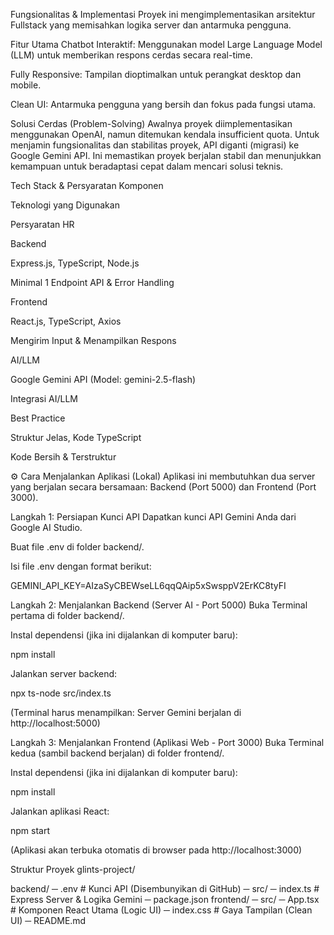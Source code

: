 Fungsionalitas & Implementasi
Proyek ini mengimplementasikan arsitektur Fullstack yang memisahkan logika server dan antarmuka pengguna.

Fitur Utama
Chatbot Interaktif: Menggunakan model Large Language Model (LLM) untuk memberikan respons cerdas secara real-time.

Fully Responsive: Tampilan dioptimalkan untuk perangkat desktop dan mobile.

Clean UI: Antarmuka pengguna yang bersih dan fokus pada fungsi utama.

Solusi Cerdas (Problem-Solving)
Awalnya proyek diimplementasikan menggunakan OpenAI, namun ditemukan kendala insufficient quota. Untuk menjamin fungsionalitas dan stabilitas proyek, API diganti (migrasi) ke Google Gemini API. Ini memastikan proyek berjalan stabil dan menunjukkan kemampuan untuk beradaptasi cepat dalam mencari solusi teknis.

Tech Stack & Persyaratan
Komponen

Teknologi yang Digunakan

Persyaratan HR

Backend

Express.js, TypeScript, Node.js

Minimal 1 Endpoint API & Error Handling

Frontend

React.js, TypeScript, Axios

Mengirim Input & Menampilkan Respons

AI/LLM

Google Gemini API (Model: gemini-2.5-flash)

Integrasi AI/LLM

Best Practice

Struktur Jelas, Kode TypeScript

Kode Bersih & Terstruktur

⚙️ Cara Menjalankan Aplikasi (Lokal)
Aplikasi ini membutuhkan dua server yang berjalan secara bersamaan: Backend (Port 5000) dan Frontend (Port 3000).

Langkah 1: Persiapan Kunci API
Dapatkan kunci API Gemini Anda dari Google AI Studio.

Buat file .env di folder backend/.

Isi file .env dengan format berikut:

GEMINI_API_KEY=AIzaSyCBEWseLL6qqQAip5xSwsppV2ErKC8tyFI

Langkah 2: Menjalankan Backend (Server AI - Port 5000)
Buka Terminal pertama di folder backend/.

Instal dependensi (jika ini dijalankan di komputer baru):

npm install

Jalankan server backend:

npx ts-node src/index.ts

(Terminal harus menampilkan: Server Gemini berjalan di http://localhost:5000)

Langkah 3: Menjalankan Frontend (Aplikasi Web - Port 3000)
Buka Terminal kedua (sambil backend berjalan) di folder frontend/.

Instal dependensi (jika ini dijalankan di komputer baru):

npm install

Jalankan aplikasi React:

npm start

(Aplikasi akan terbuka otomatis di browser pada http://localhost:3000)

Struktur Proyek
glints-project/

backend/
    ─ .env          # Kunci API (Disembunyikan di GitHub)
    ─ src/
      ─ index.ts  # Express Server & Logika Gemini
      ─ package.json
frontend/
    ─ src/
      ─ App.tsx   # Komponen React Utama (Logic UI)
      ─ index.css # Gaya Tampilan (Clean UI)
    ─ README.md
